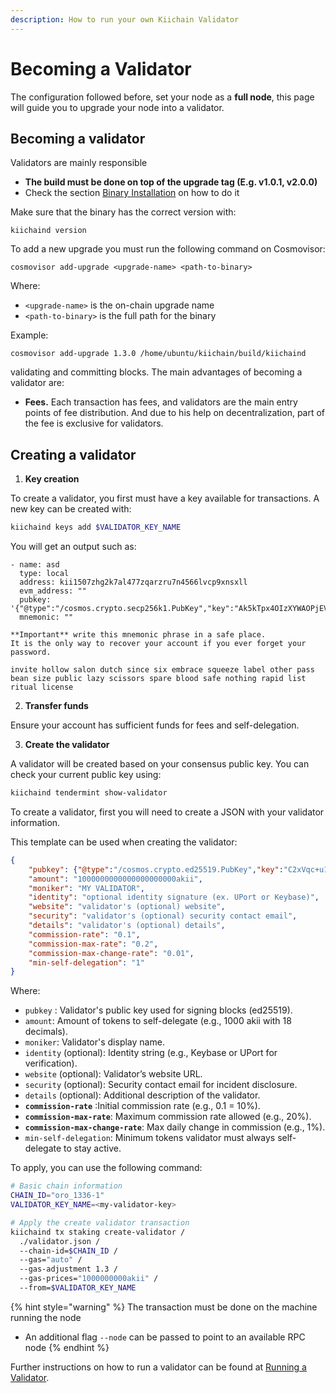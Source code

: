 ```yaml
---
description: How to run your own Kiichain Validator
---
```


# Becoming a Validator

The configuration followed before, set your node as a **full node**, this page will guide you to upgrade your node into a validator. &#x20;

## Becoming a validator

Validators are mainly responsible&#x20;

* **The build must be done on top of the upgrade tag (E.g. v1.0.1, v2.0.0)**
* Check the section [Binary Installation](becoming-a-validator.md#binary-installation) on how to do it

Make sure that the binary has the correct version with:

```
kiichaind version
```

To add a new upgrade you must run the following command on Cosmovisor:

```
cosmovisor add-upgrade <upgrade-name> <path-to-binary>
```

Where:

* `<upgrade-name>` is the on-chain upgrade name
* `<path-to-binary>` is the full path for the binary

Example:

```
cosmovisor add-upgrade 1.3.0 /home/ubuntu/kiichain/build/kiichaind
```

&#x20;validating and committing blocks. The main advantages of becoming a validator are:

* **Fees.** Each transaction has fees, and validators are the main entry points of fee distribution. And due to his help on decentralization, part of the fee is exclusive for validators.

## Creating a validator

1. **Key creation**

To create a validator, you first must have a key available for transactions. A new key can be created with:

```bash
kiichaind keys add $VALIDATOR_KEY_NAME
```

You will get an output such as:

```
- name: asd
  type: local
  address: kii1507zhg2k7al477zqarzru7n4566lvcp9xnsxll
  evm_address: ""
  pubkey: '{"@type":"/cosmos.crypto.secp256k1.PubKey","key":"Ak5kTpx4OIzXYWAOPjEVNFnn/9O+6BUgSbYCYpnUpRU5"}'
  mnemonic: ""

**Important** write this mnemonic phrase in a safe place.
It is the only way to recover your account if you ever forget your password.

invite hollow salon dutch since six embrace squeeze label other pass bean size public lazy scissors spare blood safe nothing rapid list ritual license
```

2. **Transfer funds**

Ensure your account has sufficient funds for fees and self-delegation.

3. **Create the validator**

A validator will be created based on your consensus public key. You can check your current public key using:

```bash
kiichaind tendermint show-validator
```

To create a validator, first you will need to create a JSON with your validator information.

This template can be used when creating the validator:

```json
{
    "pubkey": {"@type":"/cosmos.crypto.ed25519.PubKey","key":"C2xVqc+u101PQShdTJxGOF2HFCtYWwMDYLl4r2swiGE="},
    "amount": "1000000000000000000000akii",
    "moniker": "MY VALIDATOR",
    "identity": "optional identity signature (ex. UPort or Keybase)",
    "website": "validator's (optional) website",
    "security": "validator's (optional) security contact email",
    "details": "validator's (optional) details",
    "commission-rate": "0.1",
    "commission-max-rate": "0.2",
    "commission-max-change-rate": "0.01",
    "min-self-delegation": "1"
}
```

Where:

* `pubkey` : Validator's public key used for signing blocks (ed25519).&#x20;
* `amount`: Amount of tokens to self-delegate (e.g., 1000 akii with 18 decimals).
* `moniker`: Validator's display name.
* `identity` (optional): Identity string (e.g., Keybase or UPort for verification).
* `website` (optional): Validator’s website URL.
* `security` (optional): Security contact email for incident disclosure.
* `details` (optional): Additional description of the validator.
* **`commission-rate`** :Initial commission rate (e.g., 0.1 = 10%).
* **`commission-max-rate`**: Maximum commission rate allowed (e.g., 20%).
* **`commission-max-change-rate`**: Max daily change in commission (e.g., 1%).
* `min-self-delegation`: Minimum tokens validator must always self-delegate to stay active.

To apply, you can use the following command:

```bash
# Basic chain information
CHAIN_ID="oro_1336-1"
VALIDATOR_KEY_NAME=<my-validator-key>

# Apply the create validator transaction
kiichaind tx staking create-validator /
  ./validator.json /
  --chain-id=$CHAIN_ID /
  --gas="auto" /
  --gas-adjustment 1.3 /
  --gas-prices="1000000000akii" /
  --from=$VALIDATOR_KEY_NAME
```

{% hint style="warning" %}
The transaction must be done on the machine running the node

* An additional flag `--node` can be passed to point to an available RPC node
{% endhint %}

Further instructions on how to run a validator can be found at [Running a Validator](https://hub.cosmos.network/main/validators/validator-setup.html).

